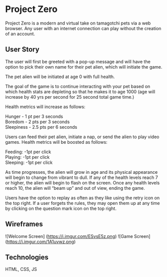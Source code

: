 # Project Zero

Project Zero is a modern and virtual take on tamagotchi pets via a web browser. Any user with an internet connection can play without the creation of an account.

## User Story

The user will first be greeted with a pop-up message and will have the option to pick their own name for their pet alien, which will initiate the game.

The pet alien will be initiated at age 0 with full health.

The goal of the game is to continue interacting with your pet based on which health stats are depleting so that he makes it to age 1000 (age will increase by 40 yrs per second for 25 second total game time.) 

Health metrics will increase as follows:

Hunger - 1 pt per 3 seconds\
Boredom - 2 pts per 3 seconds\
Sleepiness - 2.5 pts per 6 seconds

Users can feed their pet alien, initiate a nap, or send the alien to play video games. Health metrics will be boosted as follows:

Feeding: -1pt per click\
Playing: -1pt per click\
Sleeping: -1pt per click

As time progresses, the alien will grow in age and its physical appearance will begin to change from vibrant to dull. If any of the health levels reach 7 or higher, the alien will begin to flash on the screen. Once any health levels reach 10, the alien will “beam up” and out of view, ending the game.

Users have the option to replay as often as they like using the retry icon on the top right. If a user forgets the rules, they may open them up at any time by clicking on the question mark icon on the top right.

## Wireframes

![Welcome Screen] (https://i.imgur.com/ESvsE5z.png)
![Game Screen] (https://i.imgur.com/1A1uvwz.png)

## Technologies
HTML, CSS, JS